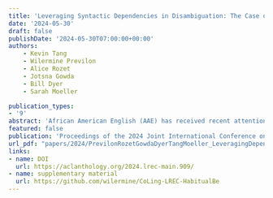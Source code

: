 ```yaml
---
title: 'Leveraging Syntactic Dependencies in Disambiguation: The Case of African American English'
date: '2024-05-30'
draft: false
publishDate: '2024-05-30T07:00:00+00:00'
authors:
    - Kevin Tang
    - Wilermine Previlon
    - Alice Rozet
    - Jotsna Gowda
    - Bill Dyer
    - Sarah Moeller

publication_types:
- '9'
abstract: 'African American English (AAE) has received recent attention in the field of natural language processing (NLP). Efforts to address bias against AAE in NLP systems tend to focus on lexical differences. When the unique structures of AAE are considered, the solution is often to remove or neutralize the differences. This work leverages knowledge about the unique linguistic structures to improve automatic disambiguation of habitual and non-habitual meanings of “be” in naturally produced AAE transcribed speech. Both meanings are employed in AAE but examples of Habitual be are rare in already limited AAE data. Generally, representing additional syntactic information improves semantic disambiguation of habituality. Using an ensemble of classical machine learning models with a representation of the unique POS and dependency patterns of Habitual be, we show that integrating syntactic information improves the identification of habitual uses of “be” by about 65 F1 points over a simple baseline model of n-grams, and as much as 74 points. The success of this approach demonstrates the potential impact when we embrace, rather than neutralize, the structural uniqueness of African American English.'
featured: false
publication: 'Proceedings of the 2024 Joint International Conference on Computational Linguistics, Language Resources and Evaluation (LREC-COLING 2024)'
url_pdf: "papers/2024/PrevilonRozetGowdaDyerTangMoeller_LeveragingDependencyAAELREC_2024.pdf"
links:
- name: DOI
  url: https://aclanthology.org/2024.lrec-main.909/
- name: supplementary material
  url: https://github.com/wilermine/CoLing-LREC-HabitualBe
---
```

